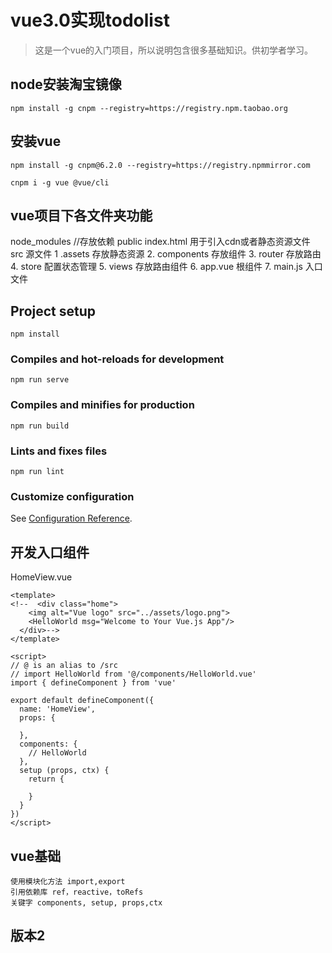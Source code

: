 # vue3.0实现todolist
> 这是一个vue的入门项目，所以说明包含很多基础知识。供初学者学习。
## node安装淘宝镜像
```node
npm install -g cnpm --registry=https://registry.npm.taobao.org
```

## 安装vue
```node
npm install -g cnpm@6.2.0 --registry=https://registry.npmmirror.com

cnpm i -g vue @vue/cli
```

## vue项目下各文件夹功能
node_modules  //存放依赖
public
	index.html 用于引入cdn或者静态资源文件
src 源文件
	1 .assets 存放静态资源
	2. components 存放组件
	3. router 存放路由
	4. store 配置状态管理
	5. views 存放路由组件
	6. app.vue 根组件
	7. main.js 入口文件 

## Project setup
```
npm install
```

### Compiles and hot-reloads for development
```
npm run serve
```

### Compiles and minifies for production
```
npm run build
```

### Lints and fixes files
```
npm run lint
```

### Customize configuration
See [Configuration Reference](https://cli.vuejs.org/config/).

## 开发入口组件
HomeView.vue
```vue
<template>
<!--  <div class="home">
    <img alt="Vue logo" src="../assets/logo.png">
    <HelloWorld msg="Welcome to Your Vue.js App"/>
  </div>-->
</template>

<script>
// @ is an alias to /src
// import HelloWorld from '@/components/HelloWorld.vue'
import { defineComponent } from 'vue'

export default defineComponent({
  name: 'HomeView',
  props: {

  },
  components: {
    // HelloWorld
  },
  setup (props, ctx) {
    return {

    }
  }
})
</script>
```

## vue基础
    使用模块化方法 import,export
    引用依赖库 ref，reactive，toRefs
    关键字 components, setup, props,ctx

## 版本2

##

